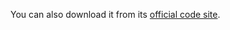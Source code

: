 You can also download it from its [official code site](https://github.com/vision4robotics/SiamAPN).
